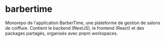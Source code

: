 # barbertime
Monorepo de l'application BarberTime, une plateforme de gestion de salons de coiffure. Contient le backend (NestJS), le frontend (React) et des packages partagés, organisés avec pnpm workspaces.
